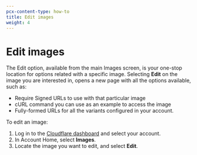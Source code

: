 ```yaml
---
pcx-content-type: how-to
title: Edit images
weight: 4
---
```


# Edit images

The Edit option, available from the main Images screen, is your one-stop location for options related with a specific image. Selecting **Edit** on the image you are interested in, opens a new page with all the options available, such as:

* Require Signed URLs to use with that particular image
* cURL command you can use as an example to access the image
* Fully-formed URLs for all the variants configured in your account. 

To edit an image:

1. Log in to the [Cloudflare dashboard](https://dash.cloudflare.com/login) and select your account.
2. In Account Home, select **Images**.
3. Locate the image you want to edit, and select **Edit**.
